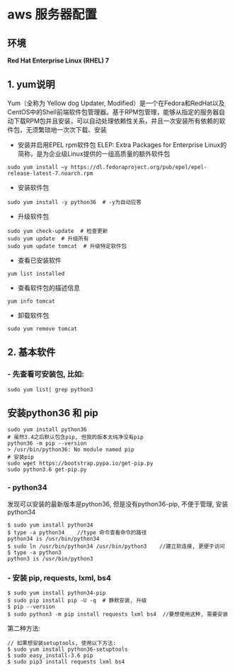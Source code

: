 # aws 服务器配置
## 环境
**Red Hat Enterprise Linux (RHEL) 7**


## 1. yum说明
Yum（全称为 Yellow dog Updater, Modified）是一个在Fedora和RedHat以及CentOS中的Shell前端软件包管理器。基于RPM包管理，能够从指定的服务器自动下载RPM包并且安装，可以自动处理依赖性关系，并且一次安装所有依赖的软件包，无须繁琐地一次次下载、安装

- 安装并启用EPEL rpm软件包
ELEP: Extra Packages for Enterprise Linux的简称，是为企业级Linux提供的一组高质量的额外软件包
```
sudo yum install –y https://dl.fedoraproject.org/pub/epel/epel-release-latest-7.noarch.rpm
```

- 安装软件包
```
sudo yum install -y python36  # -y为自动应答
```

- 升级软件包
```
sudo yum check-update  # 检查更新
sudo yum update  # 升级所有
sudo yum update tomcat  # 升级特定软件包
```

- 查看已安装软件
```
yum list installed
```

- 查看软件包的描述信息
```
yum info tomcat
```

- 卸载软件包
```
sudo yum remove tomcat
```

## 2. 基本软件

### - 先查看可安装包, 比如:
```
sudo yum list| grep python3
```

## 安装python36 和 pip
```
sudo yum install python36
# 虽然3.4之后默认包含pip, 但我的版本太纯净没有pip
python36 -m pip --version
> /usr/bin/python36: No module named pip
# 安装pip
sudo wget https://bootstrap.pypa.io/get-pip.py
sudo python3.6 get-pip.py

```


### - python34   
发现可以安装的最新版本是python36, 但是没有python36-pip, 不便于管理, 安装python34

```
$ sudo yum install python34
$ type -a python34    //type 命令查看命令的路径
python34 is /usr/bin/python34
$ sudo ln /usr/bin/python34 /usr/bin/python3    //建立软连接, 更便于访问
$ type -a python3
python3 is /usr/bin/python3

```

### - 安装 pip, requests, lxml, bs4

```
$ sudo yum install python34-pip
$ sudo pip install pip -U -q  # 静默安装, 升级
$ pip --version
$ sudo python3 -m pip install requests lxml bs4  //要想使用这种, 需要安装

```
  第二种方法:
```
// 如果想安装setuptools, 使用以下方法:
$ sudo yum install python36-setuptools
$ sudo easy_install-3.6 pip
$ sudo pip3 install requests lxml bs4
```
